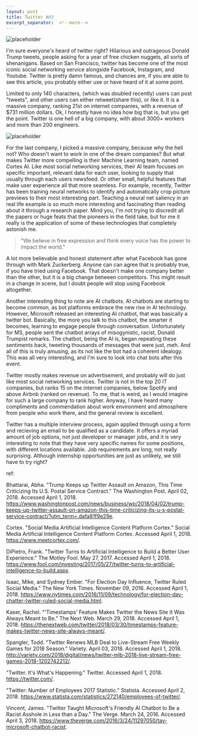 ```yaml
---
layout: post
title: Twitter #03
excerpt_separator:  <!--more-->
---
```



![placeholder](https://pbs.twimg.com/profile_images/875087697177567232/Qfy0kRIP.jpg)


I'm sure everyone's heard of twitter right? Hilarious and outrageous Donald Trump tweets, people asking for a year of free chicken nuggets, all sorts of shenanigans. Based on San Francisco, twitter has become one of the most iconic social networking service alongside Facebook, Instagram, and Youtube. Twitter is pretty damn famous, and chances are, if you are able to see this article, you probably either use or have heard of it at some point. 

Limited to only 140 characters, (which was doubled recently) users can post "tweets", and other users can either retweet(share this), or like it. It is a massive company, ranking 21st on internet companies, with a revenue of $731 million dollars. Ok, I honestly have no idea how big that is, but you get the point. Twitter is one hell of a big company, with about 3000+ workers and more than 200 engineers. 

![placeholder](https://i.kinja-img.com/gawker-media/image/upload/s--ilBkppfX--/c_scale,fl_progressive,q_80,w_800/vbx1bzdxkjkipmic7olv.png)

For the last company, I picked a massive company, because why the hell not? Who doesn't want to work in one of the dream companies? But what makes Twitter more compelling is their Machine Learning team, named Cortex AI. Like most social networking services, their AI team focuses on specific important, relevant data for each user, looking to supply that usually through each users newsfeed. Or other small, helpful features that make user experience all that more seamless. For example, recently, Twitter has been training neural networks to identify and automatically crop picture previews to their most interesting part. Teaching a neural net saliency in an real life example is so much more interesting and fascinating than reading about it through a research paper. Mind you, I'm not trying to discredit all the papers or huge feats that the pioneers in the field take, but for me it really is the application of some of these technologies that completely astonish me. 


> "We believe in free expression and think every voice has the power to impact the world."


A lot more believable and honest statement after what Facebook has gone through with Mark Zuckerberg. Anyone can can agree that is probably true, if you have tried using Facebook. That doesn't make one company better than the other, but it is a big change between competitors. This might result in a change in scene, but I doubt people will stop using Facebook altogether. 

Another interesting thing to note are AI chatbots. AI chatbots are starting to become common, as bot platforms embrace the new rise in AI technology. However, Microsoft released an interesting AI chatbot, that was basically a twitter bot. Basically, the more you talk to this chatbot, the smarter it becomes, learning to engage people through conversation. Unfortunately for MS, people sent the chatbot arrays of misogynistic, racist, Donald Trumpist remarks. The chatbot, being the AI is, began repeating these sentiments back, tweeting thousands of messages that were just, meh. And all of this is truly amusing, as its not like the bot had a coherent idealogy. This was all very interesting, and I'm sure to look into chat bots after this event. 




Twitter mostly makes revenue on advertisement, and probably will do just like most social networking services. Twitter is not in the top 20 IT companies, but ranks 15 on the internet companies, below Spotify and above Airbnb (ranked on revenue). To me, that is weird, as I would imagine for such a large company to rank higher. Anyway, I have heard many compliments and commendation about work environment and atmosphere from people who work there, and the general review is excellent. 

Twitter has a multiple interview process, again applied through using a form and recieving an email to be qualified as a candidate. It offers a myriad amount of job options, not just developer or manager jobs, and it is very interesting to note that they have very specific names for some positions, with different locations available. Job requirements are long, not really surprising. Although internship opportunities are just as unlikely, we still have to try right?










ref:


Bhattarai, Abha. "Trump Keeps up Twitter Assault on Amazon, This Time Criticizing Its U.S. Postal Service Contract." The Washington Post. April 02, 2018. Accessed April 1, 2018. https://www.washingtonpost.com/news/business/wp/2018/04/02/trump-keeps-up-twitter-assault-on-amazon-this-time-criticizing-its-u-s-postal-service-contract/?utm_term=.dafa81f9e29e.

Cortex. "Social Media Artificial Intelligence Content Platform Cortex." Social Media Artificial Intelligence Content Platform Cortex. Accessed April 1, 2018. https://www.meetcortex.com/.

DiPietro, Frank. "Twitter Turns to Artificial Intelligence to Build a Better User Experience." The Motley Fool. May 27, 2017. Accessed April 1, 2018. https://www.fool.com/investing/2017/05/27/twitter-turns-to-artificial-intelligence-to-build.aspx.

Isaac, Mike, and Sydney Ember. "For Election Day Influence, Twitter Ruled Social Media." The New York Times. November 09, 2016. Accessed April 1, 2018. https://www.nytimes.com/2016/11/09/technology/for-election-day-chatter-twitter-ruled-social-media.html.

Kaser, Rachel. "'Timestamps' Feature Makes Twitter the News Site It Was Always Meant to Be." The Next Web. March 29, 2018. Accessed April 1, 2018. https://thenextweb.com/twitter/2018/03/30/timestamps-feature-makes-twitter-news-site-always-meant/.

Spangler, Todd. "Twitter Renews MLB Deal to Live-Stream Free Weekly Games for 2018 Season." Variety. April 03, 2018. Accessed April 1, 2018. http://variety.com/2018/digital/news/twitter-mlb-2018-live-stream-free-games-2018-1202742212/.

"Twitter. It's What's Happening." Twitter. Accessed April 1, 2018. https://twitter.com/.

"Twitter: Number of Employees 2017 Statistic." Statista. Accessed April 2, 2018. https://www.statista.com/statistics/272140/employees-of-twitter/.

Vincent, James. "Twitter Taught Microsoft's Friendly AI Chatbot to Be a Racist Asshole in Less than a Day." The Verge. March 24, 2016. Accessed April 3, 2018. https://www.theverge.com/2016/3/24/11297050/tay-microsoft-chatbot-racist.




